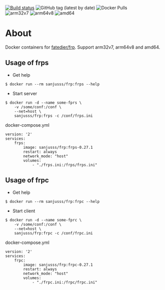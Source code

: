 [![Build status](https://ci.appveyor.com/api/projects/status/fgdds5v4fmlb3wa3?svg=true)](https://ci.appveyor.com/project/sanjusss/docker-frp)
![GitHub tag (latest by date)](https://img.shields.io/github/tag-date/sanjusss/docker-frp.svg)
![Docker Pulls](https://img.shields.io/docker/pulls/sanjusss/frp.svg)  
![arm32v7](https://img.shields.io/badge/arm32v7-support-green.svg)
![arm64v8](https://img.shields.io/badge/arm64v8-support-green.svg)
![amd64](https://img.shields.io/badge/amd64-support-green.svg)

# About

Docker containers for [fatedier/frp](https://github.com/fatedier/frp).
Support arm32v7, arm64v8 and amd64.

## Usage of frps

- Get help

```console
$ docker run --rm sanjusss/frp:frps --help
```

- Start server

```console
$ docker run -d --name some-fprs \
    -v /some/conf:/conf \
    --net=host \
    sanjusss/frp:frps -c /conf/frps.ini
```
docker-compose.yml
```docker
version: '2'
services:
    frps:
        image: sanjusss/frp:frps-0.27.1
        restart: always
        network_mode: "host"
        volumes:
            - "./frps.ini:/frps/frps.ini"
```

## Usage of frpc

- Get help

```console
$ docker run --rm sanjusss/frp:frpc --help
```

- Start client

```console
$ docker run -d --name some-fprc \
    -v /some/conf:/conf \
    --net=host \
    sanjusss/frp:frpc -c /conf/frpc.ini
```
docker-compose.yml
```docker
version: '2'
services:
    frpc:
        image: sanjusss/frp:frpc-0.27.1
        restart: always
        network_mode: "host"
        volumes:
            - "./frpc.ini:/frpc/frpc.ini"
```